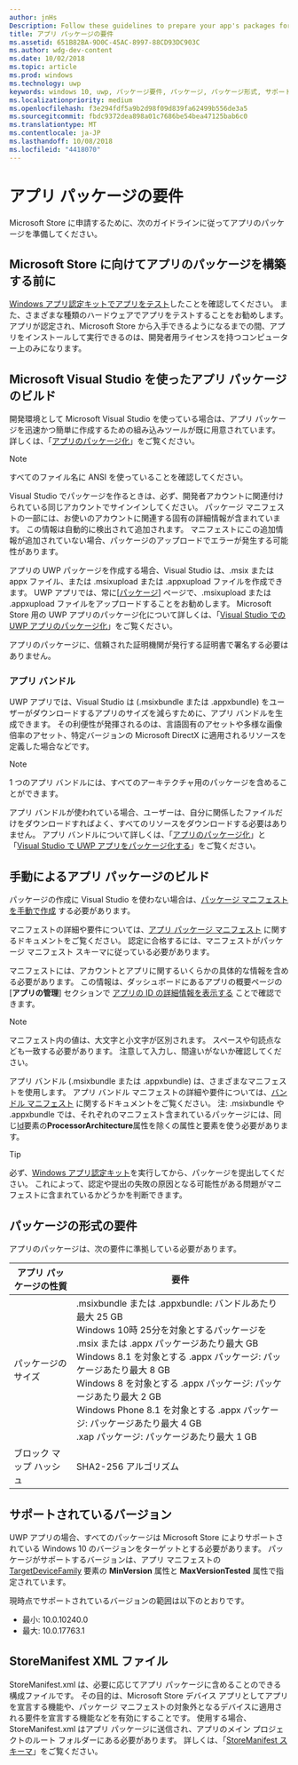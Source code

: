 ```yaml
---
author: jnHs
Description: Follow these guidelines to prepare your app's packages for submission to the Microsoft Store.
title: アプリ パッケージの要件
ms.assetid: 651B82BA-9D0C-45AC-8997-88CD93DC903C
ms.author: wdg-dev-content
ms.date: 10/02/2018
ms.topic: article
ms.prod: windows
ms.technology: uwp
keywords: windows 10, uwp, パッケージ要件, パッケージ, パッケージ形式, サポートされているバージョン, 提出
ms.localizationpriority: medium
ms.openlocfilehash: f3e294fdf5a9b2d98f09d839fa62499b556de3a5
ms.sourcegitcommit: fbdc9372dea898a01c7686be54bea47125bab6c0
ms.translationtype: MT
ms.contentlocale: ja-JP
ms.lasthandoff: 10/08/2018
ms.locfileid: "4418070"
---
```

# <a name="app-package-requirements"></a>アプリ パッケージの要件

Microsoft Store に申請するために、次のガイドラインに従ってアプリのパッケージを準備してください。

## <a name="before-you-build-your-apps-package-for-the-microsoft-store"></a>Microsoft Store に向けてアプリのパッケージを構築する前に

[Windows アプリ認定キットでアプリをテスト](../debug-test-perf/windows-app-certification-kit.md)したことを確認してください。 また、さまざまな種類のハードウェアでアプリをテストすることをお勧めします。 アプリが認定され、Microsoft Store から入手できるようになるまでの間、アプリをインストールして実行できるのは、開発者用ライセンスを持つコンピューター上のみになります。

## <a name="building-the-app-package-using-microsoft-visual-studio"></a>Microsoft Visual Studio を使ったアプリ パッケージのビルド

開発環境として Microsoft Visual Studio を使っている場合は、アプリ パッケージを迅速かつ簡単に作成するための組み込みツールが既に用意されています。 詳しくは、「[アプリのパッケージ化](../packaging/index.md)」をご覧ください。

> [!NOTE]
> すべてのファイル名に ANSI を使っていることを確認してください。 

Visual Studio でパッケージを作るときは、必ず、開発者アカウントに関連付けられている同じアカウントでサインインしてください。 パッケージ マニフェストの一部には、お使いのアカウントに関連する固有の詳細情報が含まれています。 この情報は自動的に検出されて追加されます。 マニフェストにこの追加情報が追加されていない場合、パッケージのアップロードでエラーが発生する可能性があります。 

アプリの UWP パッケージを作成する場合、Visual Studio は、.msix または appx ファイル、または .msixupload または .appxupload ファイルを作成できます。 UWP アプリでは、常に[[パッケージ](upload-app-packages.md)] ページで、.msixupload または .appxupload ファイルをアップロードすることをお勧めします。 Microsoft Store 用の UWP アプリのパッケージ化について詳しくは、「[Visual Studio での UWP アプリのパッケージ化](../packaging/packaging-uwp-apps.md)」をご覧ください。

アプリのパッケージに、信頼された証明機関が発行する証明書で署名する必要はありません。


### <a name="app-bundles"></a>アプリ バンドル

UWP アプリでは、Visual Studio は (.msixbundle または .appxbundle) をユーザーがダウンロードするアプリのサイズを減らすために、アプリ バンドルを生成できます。 その利便性が発揮されるのは、言語固有のアセットや多様な画像倍率のアセット、特定バージョンの Microsoft DirectX に適用されるリソースを定義した場合などです。

> [!NOTE]
> 1 つのアプリ バンドルには、すべてのアーキテクチャ用のパッケージを含めることができます。

アプリ バンドルが使われている場合、ユーザーは、自分に関係したファイルだけをダウンロードすればよく、すべてのリソースをダウンロードする必要はありません。 アプリ バンドルについて詳しくは、「[アプリのパッケージ化](../packaging/index.md)」と「[Visual Studio で UWP アプリをパッケージ化する](../packaging/packaging-uwp-apps.md)」をご覧ください。


## <a name="building-the-app-package-manually"></a>手動によるアプリ パッケージのビルド

パッケージの作成に Visual Studio を使わない場合は、[パッケージ マニフェストを手動で作成](https://docs.microsoft.com/uwp/schemas/appxpackage/how-to-create-a-package-manifest-manually) する必要があります。

マニフェストの詳細や要件については、[アプリ パッケージ マニフェスト](https://docs.microsoft.com/uwp/schemas/appxpackage/appx-package-manifest) に関するドキュメントをご覧ください。 認定に合格するには、マニフェストがパッケージ マニフェスト スキーマに従っている必要があります。

マニフェストには、アカウントとアプリに関するいくらかの具体的な情報を含める必要があります。 この情報は、ダッシュボードにあるアプリの概要ページの [**アプリの管理**] セクションで [アプリの ID の詳細情報を表示する](view-app-identity-details.md) ことで確認できます。

> [!NOTE]
> マニフェスト内の値は、大文字と小文字が区別されます。 スペースや句読点なども一致する必要があります。 注意して入力し、間違いがないか確認してください。


アプリ バンドル (.msixbundle または .appxbundle) は、さまざまなマニフェストを使用します。 アプリ バンドル マニフェストの詳細や要件については、[バンドル マニフェスト](https://docs.microsoft.com/uwp/schemas/bundlemanifestschema/bundle-manifest) に関するドキュメントをご覧ください。 注: .msixbundle や .appxbundle では、それぞれのマニフェスト含まれているパッケージには、同じ[Id](https://docs.microsoft.com/uwp/schemas/appxpackage/uapmanifestschema/element-identity)要素の**ProcessorArchitecture**属性を除くの属性と要素を使う必要があります。

> [!TIP]
> 必ず、[Windows アプリ認定キット](../debug-test-perf/windows-app-certification-kit.md)を実行してから、パッケージを提出してください。 これによって、認定や提出の失敗の原因となる可能性がある問題がマニフェストに含まれているかどうかを判断できます。


## <a name="package-format-requirements"></a>パッケージの形式の要件

アプリのパッケージは、次の要件に準拠している必要があります。

| アプリ パッケージの性質 | 要件                                                          |
|----------------------|----------------------------------------------------------------------|
| パッケージのサイズ         | .msixbundle または .appxbundle: バンドルあたり最大 25 GB <br>Windows 10時 25分を対象とするパッケージを .msix または .appx パッケージあたり最大 GB<br>Windows 8.1 を対象とする .appx パッケージ: パッケージあたり最大 8 GB <br> Windows 8 を対象とする .appx パッケージ: パッケージあたり最大 2 GB <br> Windows Phone 8.1 を対象とする .appx パッケージ: パッケージあたり最大 4 GB <br> .xap パッケージ: パッケージあたり最大 1 GB                                                                           |
| ブロック マップ ハッシュ     | SHA2-256 アルゴリズム                                                   |


## <a name="supported-versions"></a>サポートされているバージョン

UWP アプリの場合、すべてのパッケージは Microsoft Store によりサポートされている Windows 10 のバージョンをターゲットとする必要があります。 パッケージがサポートするバージョンは、アプリ マニフェストの [TargetDeviceFamily](https://docs.microsoft.com/uwp/schemas/appxpackage/uapmanifestschema/element-targetdevicefamily) 要素の **MinVersion** 属性と **MaxVersionTested** 属性で指定されています。

現時点でサポートされているバージョンの範囲は以下のとおりです。 
- 最小: 10.0.10240.0
- 最大: 10.0.17763.1


## <a name="storemanifest-xml-file"></a>StoreManifest XML ファイル

StoreManifest.xml は、必要に応じてアプリ パッケージに含めることのできる構成ファイルです。 その目的は、Microsoft Store デバイス アプリとしてアプリを宣言する機能や、パッケージ マニフェストの対象外となるデバイスに適用される要件を宣言する機能などを有効にすることです。 使用する場合、StoreManifest.xml はアプリ パッケージに送信され、アプリのメイン プロジェクトのルート フォルダーにある必要があります。 詳しくは、「[StoreManifest スキーマ](https://docs.microsoft.com/uwp/schemas/storemanifest/store-manifest-schema-portal)」をご覧ください。

 

 




